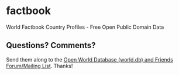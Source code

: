 # factbook

World Factbook Country Profiles - Free Open Public Domain Data




## Questions? Comments?

Send them along to the [Open World Database (world.db) and Friends Forum/Mailing List](http://groups.google.com/group/openmundi). 
Thanks!
